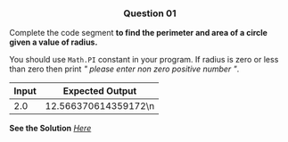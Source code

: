 <h3 align="center">Question 01 </h3>

Complete the code segment **to find the perimeter and area of a circle given a value of radius.**

You should use `Math.PI` constant in your program. If radius is zero or less than zero then print *" please enter non zero positive number "*.

Input  | Expected Output
-------| ---------------------
2.0    | 12.566370614359172\n

**See the Solution** *[Here](https://github.com/garvitraj/Swyam-IIT-KGP-NPTEL-Java-Course-2021-/blob/main/Week%201/Question01/solution.java)*
